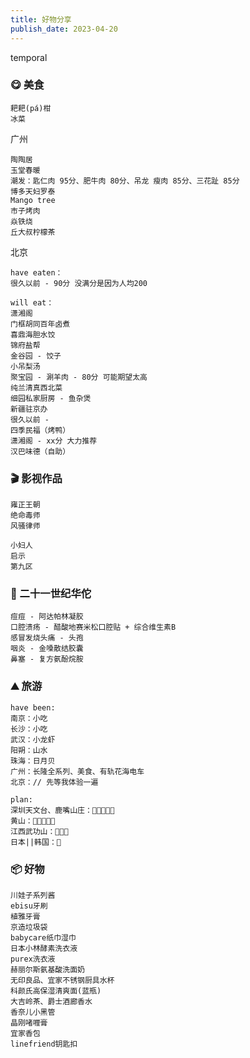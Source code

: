```yaml
---
title: 好物分享
publish_date: 2023-04-20
---
```


temporal

### 😋 美食

```
耙耙(pá)柑
冰菜
```

广州

```
陶陶居
玉堂春暖
潮发：匙仁肉 95分、肥牛肉 80分、吊龙 瘦肉 85分、三花趾 85分
博多天妇罗泰
Mango tree
市子烤肉
焱铁烧
丘大叔柠檬茶
```

北京

```
have eaten：
很久以前 - 90分 没满分是因为人均200

will eat：
潇湘阁
门框胡同百年卤煮
喜鼎海胆水饺
锦府盐帮
金谷园 - 饺子
小吊梨汤
聚宝园 - 涮羊肉 - 80分 可能期望太高
纯兰清真西北菜
细园私家厨房 - 鱼杂煲
新疆驻京办
很久以前 - 
四季民福（烤鸭）
潇湘阁 - xx分 大力推荐
汉巴味德（自助）
```

### 🎬 影视作品

```
雍正王朝
绝命毒师
风骚律师

小妇人
启示
第九区
```

### 💊 二十一世纪华佗

```
痘痘 - 阿达帕林凝胶
口腔溃疡 - 醋酸地赛米松口腔贴 + 综合维生素B
感冒发烧头痛 - 头孢
咽炎 - 金嗓散结胶囊
鼻塞 - 复方氨酚烷胺
```

### ⛰️ 旅游

```
have been:
南京：小吃
长沙：小吃
武汉：小龙虾
阳朔：山水
珠海：日月贝
广州：长隆全系列、美食、有轨花海电车
北京：// 先等我体验一遍
```

```
plan:
深圳天文台、鹿嘴山庄：🌟🌟🌟🌟🌟 
黄山：🌟🌟🌟🌟🌟 
江西武功山：🌟🌟🌟    
日本||韩国：🌟       
```

### 📦 好物

```
川娃子系列酱
ebisu牙刷
植雅牙膏
京造垃圾袋
babycare纸巾湿巾
日本小林酵素洗衣液
purex洗衣液
赫丽尔斯氨基酸洗面奶
无印良品、宜家不锈钢厨具水杯
科颜氏高保湿清爽面(蓝瓶)
大吉岭茶、爵士酒廊香水
香奈儿小黑管
晶刚啫喱膏
宜家香包
linefriend钥匙扣
```